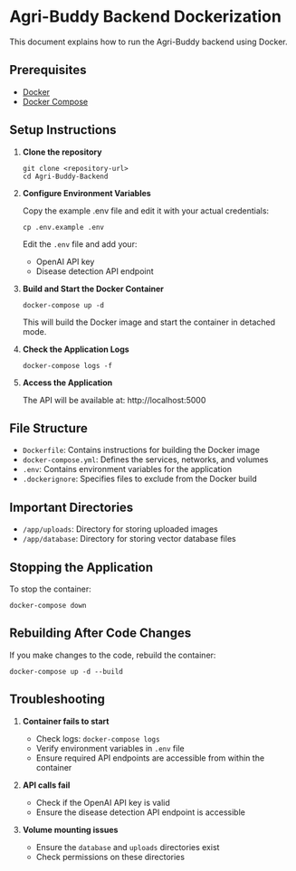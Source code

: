 # Agri-Buddy Backend Dockerization


This document explains how to run the Agri-Buddy backend using Docker.

## Prerequisites

- [Docker](https://docs.docker.com/get-docker/)
- [Docker Compose](https://docs.docker.com/compose/install/)

## Setup Instructions

1. **Clone the repository**
   ```
   git clone <repository-url>
   cd Agri-Buddy-Backend
   ```

2. **Configure Environment Variables**
   
   Copy the example .env file and edit it with your actual credentials:
   ```
   cp .env.example .env
   ```
   
   Edit the `.env` file and add your:
   - OpenAI API key
   - Disease detection API endpoint

3. **Build and Start the Docker Container**
   ```
   docker-compose up -d
   ```
   
   This will build the Docker image and start the container in detached mode.

4. **Check the Application Logs**
   ```
   docker-compose logs -f
   ```

5. **Access the Application**
   
   The API will be available at: http://localhost:5000

## File Structure

- `Dockerfile`: Contains instructions for building the Docker image
- `docker-compose.yml`: Defines the services, networks, and volumes
- `.env`: Contains environment variables for the application
- `.dockerignore`: Specifies files to exclude from the Docker build

## Important Directories

- `/app/uploads`: Directory for storing uploaded images
- `/app/database`: Directory for storing vector database files

## Stopping the Application

To stop the container:
```
docker-compose down
```

## Rebuilding After Code Changes

If you make changes to the code, rebuild the container:
```
docker-compose up -d --build
```

## Troubleshooting

1. **Container fails to start**
   - Check logs: `docker-compose logs`
   - Verify environment variables in `.env` file
   - Ensure required API endpoints are accessible from within the container

2. **API calls fail**
   - Check if the OpenAI API key is valid
   - Ensure the disease detection API endpoint is accessible

3. **Volume mounting issues**
   - Ensure the `database` and `uploads` directories exist
   - Check permissions on these directories

